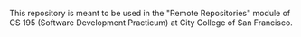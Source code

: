 This repository is meant to be used in the "Remote Repositories" module of CS 195 (Software Development Practicum) at City College of San Francisco.


